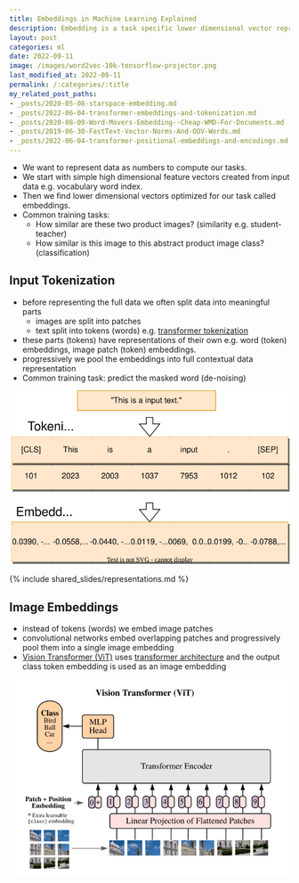 ```yaml
---
title: Embeddings in Machine Learning Explained
description: Embedding is a task specific lower dimensional vector representation of data like a word, image, document, or an user.
layout: post
categories: ml
date: 2022-09-11
image: /images/word2vec-10k-tensorflow-projector.png
last_modified_at: 2022-09-11
permalink: /:categories/:title
my_related_post_paths:
- _posts/2020-05-08-starspace-embedding.md
- _posts/2022-06-04-transformer-embeddings-and-tokenization.md
- _posts/2020-08-09-Word-Movers-Embedding--Cheap-WMD-For-Documents.md
- _posts/2019-06-30-FastText-Vector-Norms-And-OOV-Words.md
- _posts/2022-06-04-transformer-positional-embeddings-and-encodings.md
---
```




- We want to represent data as numbers to compute our tasks.
- We start with simple high dimensional feature vectors created from input data e.g. vocabulary word index.
- Then we find lower dimensional vectors optimized for our task called embeddings.
- Common training tasks:
  - How similar are these two product images? (similarity e.g. student-teacher)
  - How similar is this image to this abstract product image class? (classification)


## Input Tokenization
- before representing the full data we often split data into meaningful parts
  - images are split into patches
  - text split into tokens (words) e.g. [transformer tokenization](/ml/transformer-embeddings-and-tokenization)
- these parts (tokens) have representations of their own e.g. word (token) embeddings, image patch (token) embeddings.
- progressively we pool the embeddings into full contextual data representation
- Common training task: predict the masked word (de-noising)

![tokenization and embeddings](/images/transformer-tokenization-and-embeddings.drawio.svg)


{% include shared_slides/representations.md %}


## Image Embeddings
- instead of tokens (words) we embed image patches
- convolutional networks embed overlapping patches and progressively pool them into a single image embedding
- [Vision Transformer (ViT)](https://arxiv.org/pdf/2010.11929.pdf) uses [transformer architecture](/ml/transformers-self-attention-mechanism-simplified) and the output class token embedding is used as an image embedding

![vision transformer (ViT) architecture](/images/vision-transformer-vit-architecture.png)